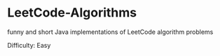 # LeetCode-Algorithms
funny and short Java implementations of LeetCode algorithm problems

Difficulty: Easy

